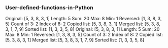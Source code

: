 ### User-defined-functions-in-Python
Original: [5, 3, 8, 3, 1]
Length: 5
Sum: 20
Max: 8
Min: 1
Reversed: [1, 3, 8, 3, 5]
Count of 3: 2
Index of 8: 2
Copied list: [5, 3, 8, 3, 1]
Merged list: [5, 3, 8, 3, 1, 7, 9]
Sorted list: [1, 3, 3, 5, 8]
Original: [5, 3, 8, 3, 1]
Length: 5
Sum: 20
Max: 8
Min: 1
Reversed: [1, 3, 8, 3, 5]
Count of 3: 2
Index of 8: 2
Copied list: [5, 3, 8, 3, 1]
Merged list: [5, 3, 8, 3, 1, 7, 9]
Sorted list: [1, 3, 3, 5, 8]
